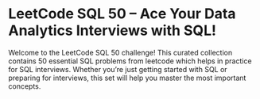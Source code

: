# LeetCode SQL 50 – Ace Your Data Analytics Interviews with SQL!
Welcome to the LeetCode SQL 50 challenge! This curated collection contains 50 essential SQL problems from leetcode which helps in practice for SQL interviews. Whether you’re just getting started with SQL or preparing for interviews, this set will help you master the most important concepts.
